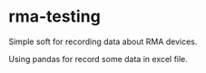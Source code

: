 # rma-testing
Simple soft for recording data about RMA devices.

Using pandas for record some data in excel file.
